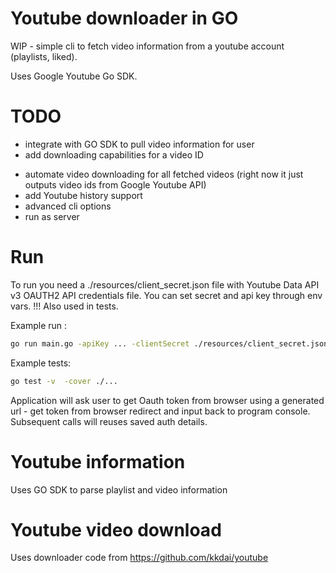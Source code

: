 Youtube downloader in GO
===========================

WIP - simple cli to fetch video information from a youtube account (playlists, liked). 

Uses Google Youtube Go SDK.

# TODO

+ integrate with GO SDK to pull video information for user
+ add downloading capabilities for a video ID
- automate video downloading for all fetched videos (right now it just outputs video ids from Google Youtube API)
- add Youtube history support
- advanced cli options
- run as server

# Run

To run you need a ./resources/client_secret.json file with Youtube Data API v3 OAUTH2 API credentials file.
You can set secret and api key through env vars.
!!! Also used in tests.

Example run :

```bash
go run main.go -apiKey ... -clientSecret ./resources/client_secret.json
```

Example tests:
```bash
go test -v  -cover ./...
```

Application will ask user to get Oauth token from browser using a generated url - get token from browser redirect and input back to program console.
Subsequent calls will reuses saved auth details.

# Youtube information

Uses GO SDK to parse playlist and video information

# Youtube video download

Uses downloader code from https://github.com/kkdai/youtube
